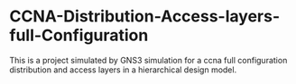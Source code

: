 # CCNA-Distribution-Access-layers-full-Configuration
This is a project simulated by GNS3 simulation for a ccna full configuration distribution and access layers in a hierarchical design model.

